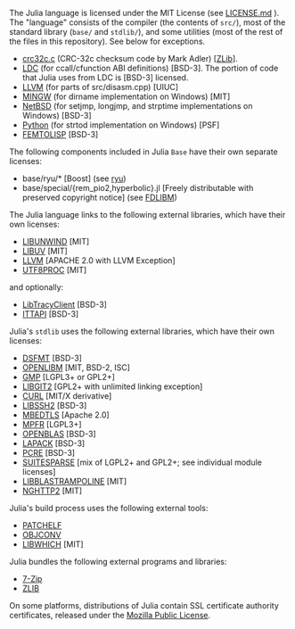 The Julia language is licensed under the MIT License (see [LICENSE.md](./LICENSE.md) ). The "language" consists
of the compiler (the contents of `src/`), most of the standard library (`base/` and `stdlib/`),
and some utilities (most of the rest of the files in this repository). See below
for exceptions.

- [crc32c.c](https://stackoverflow.com/questions/17645167/implementing-sse-4-2s-crc32c-in-software) (CRC-32c checksum code by Mark Adler) [[ZLib](https://opensource.org/licenses/Zlib)].
- [LDC](https://github.com/ldc-developers/ldc/blob/master/LICENSE) (for ccall/cfunction ABI definitions) [BSD-3]. The portion of code that Julia uses from LDC is [BSD-3] licensed.
- [LLVM](https://releases.llvm.org/3.9.0/LICENSE.TXT) (for parts of src/disasm.cpp) [UIUC]
- [MINGW](https://sourceforge.net/p/mingw/mingw-org-wsl/ci/legacy/tree/mingwrt/mingwex/dirname.c) (for dirname implementation on Windows) [MIT]
- [NetBSD](https://www.netbsd.org/about/redistribution.html) (for setjmp, longjmp, and strptime implementations on Windows) [BSD-3]
- [Python](https://docs.python.org/3/license.html) (for strtod implementation on Windows) [PSF]
- [FEMTOLISP](https://github.com/JeffBezanson/femtolisp) [BSD-3]

The following components included in Julia `Base` have their own separate licenses:

- base/ryu/* [Boost] (see [ryu](https://github.com/ulfjack/ryu/blob/master/LICENSE-Boost))
- base/special/{rem_pio2,hyperbolic}.jl [Freely distributable with preserved copyright notice] (see [FDLIBM](https://www.netlib.org/fdlibm))

The Julia language links to the following external libraries, which have their
own licenses:

- [LIBUNWIND](https://github.com/libunwind/libunwind/blob/master/LICENSE) [MIT]
- [LIBUV](https://github.com/JuliaLang/libuv/blob/julia-uv2-1.39.0/LICENSE) [MIT]
- [LLVM](https://releases.llvm.org/12.0.1/LICENSE.TXT) [APACHE 2.0 with LLVM Exception]
- [UTF8PROC](https://github.com/JuliaStrings/utf8proc) [MIT]

and optionally:

- [LibTracyClient](https://github.com/wolfpld/tracy/blob/master/LICENSE) [BSD-3]
- [ITTAPI](https://github.com/intel/ittapi/blob/master/LICENSES/BSD-3-Clause.txt) [BSD-3]

Julia's `stdlib` uses the following external libraries, which have their own licenses:

- [DSFMT](https://github.com/MersenneTwister-Lab/dSFMT/blob/master/LICENSE.txt) [BSD-3]
- [OPENLIBM](https://github.com/JuliaMath/openlibm/blob/master/LICENSE.md) [MIT, BSD-2, ISC]
- [GMP](https://gmplib.org/manual/Copying.html#Copying) [LGPL3+ or GPL2+]
- [LIBGIT2](https://github.com/libgit2/libgit2/blob/development/COPYING) [GPL2+ with unlimited linking exception]
- [CURL](https://curl.haxx.se/docs/copyright.html) [MIT/X derivative]
- [LIBSSH2](https://github.com/libssh2/libssh2/blob/master/COPYING) [BSD-3]
- [MBEDTLS](https://github.com/ARMmbed/mbedtls/blob/development/LICENSE) [Apache 2.0]
- [MPFR](https://www.mpfr.org/mpfr-current/mpfr.html#Copying) [LGPL3+]
- [OPENBLAS](https://raw.github.com/xianyi/OpenBLAS/master/LICENSE) [BSD-3]
- [LAPACK](https://netlib.org/lapack/LICENSE.txt) [BSD-3]
- [PCRE](https://www.pcre.org/licence.txt) [BSD-3]
- [SUITESPARSE](https://github.com/DrTimothyAldenDavis/SuiteSparse/blob/master/LICENSE.txt) [mix of LGPL2+ and GPL2+; see individual module licenses]
- [LIBBLASTRAMPOLINE](https://github.com/staticfloat/libblastrampoline/blob/main/LICENSE) [MIT]
- [NGHTTP2](https://github.com/nghttp2/nghttp2/blob/master/COPYING) [MIT]

Julia's build process uses the following external tools:

- [PATCHELF](https://nixos.org/patchelf.html)
- [OBJCONV](https://www.agner.org/optimize/#objconv)
- [LIBWHICH](https://github.com/vtjnash/libwhich/blob/master/LICENSE) [MIT]

Julia bundles the following external programs and libraries:

- [7-Zip](https://www.7-zip.org/license.txt)
- [ZLIB](https://zlib.net/zlib_license.html)

On some platforms, distributions of Julia contain SSL certificate authority certificates,
released under the [Mozilla Public License](https://en.wikipedia.org/wiki/Mozilla_Public_License).
